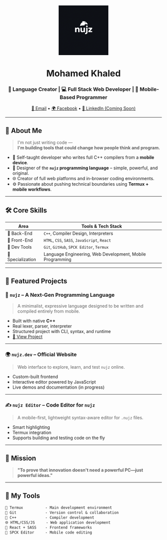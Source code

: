 <!-- 👨‍💻 Personal Banner -->
<p align="center">
  <img src="https://raw.githubusercontent.com/WithoutGuidanc/WithoutGuidanc/main/beb8bd9d-324d-41af-be81-f6ed56475718.png" width="160" alt="nujz logo"/>
</p>

<h1 align="center">Mohamed Khaled</h1>
<h3 align="center">🚀 Language Creator | 💻 Full Stack Web Developer | 📱 Mobile-Based Programmer</h3>

<p align="center">
  <a href="mailto:mohammed.khaled.abdullah.mauhod@gmail.com">📧 Email</a> •
  <a href="https://www.facebook.com/share/1AG2Por8g8/">🌍 Facebook</a> •
  <a href="#">🔗 LinkedIn (Coming Soon)</a>
</p>

---

## 🧠 About Me

> I'm not just writing code —  
> **I'm building tools that could change how people think and program.**

- 🧵 Self-taught developer who writes full C++ compilers from a **mobile device**.
- 🧠 Designer of the **`nujz` programming language** – simple, powerful, and original.
- 🌐 Creator of full web platforms and in-browser coding environments.
- ⚙️ Passionate about pushing technical boundaries using **Termux + mobile workflows**.

---

## 🛠️ Core Skills

| Area             | Tools & Tech Stack |
|------------------|--------------------|
| 🔧 Back-End       | `C++`, Compiler Design, Interpreters |
| 🎨 Front-End      | `HTML`, `CSS`, `SASS`, `JavaScript`, `React` |
| 🧪 Dev Tools      | `Git`, `GitHub`, `SPCK Editor`, `Termux` |
| 🧬 Specialization | Language Engineering, Web Development, Mobile Programming |

---

## 📌 Featured Projects

### 🐍 `nujz` – A Next-Gen Programming Language

> A minimalist, expressive language designed to be written and compiled entirely from mobile.

- Built with native **C++**
- Real lexer, parser, interpreter
- Structured project with CLI, syntax, and runtime
- [🔗 View Project](https://github.com/WithoutGuidanc/nujz)

---

### 🌍 `nujz.dev` – Official Website

> Web interface to explore, learn, and test `nujz` online.

- Custom-built frontend
- Interactive editor powered by JavaScript
- Live demos and documentation (in progress)

---

### ✍️ `nujz Editor` – Code Editor for `nujz`

> A mobile-first, lightweight syntax-aware editor for `.nujz` files.

- Smart highlighting
- Termux integration
- Supports building and testing code on the fly

---

## 🎯 Mission

> **"To prove that innovation doesn't need a powerful PC—just powerful ideas."**

---

## 🧰 My Tools

```text
📱 Termux          - Main development environment
🔧 Git             - Version control & collaboration
🧠 C++             - Compiler development
🌐 HTML/CSS/JS     - Web application development
🎨 React + SASS    - Frontend frameworks
📝 SPCK Editor     - Mobile code editing